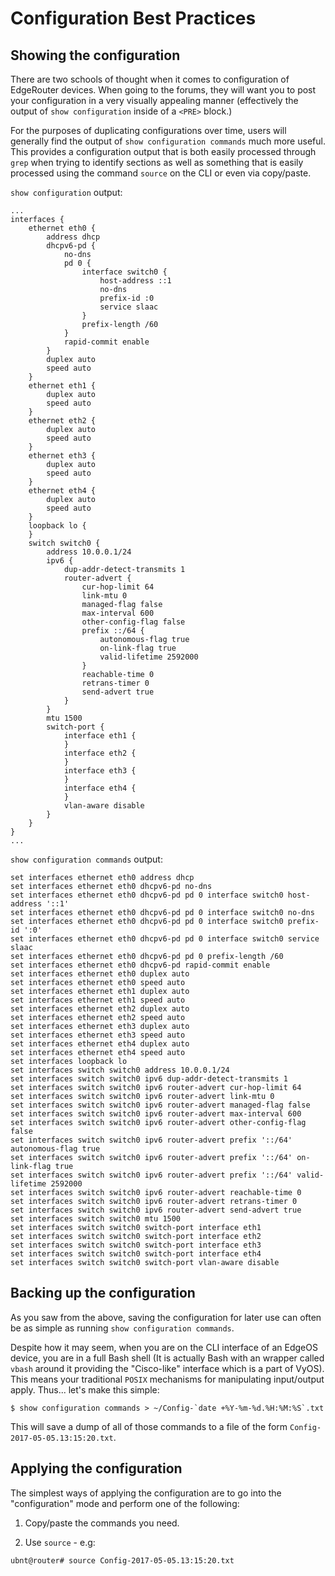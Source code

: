 # Configuration Best Practices

## Showing the configuration
There are two schools of thought when it comes to configuration of EdgeRouter
devices.  When going to the forums, they will want you to post your
configuration in a very visually appealing manner (effectively the output of
`show configuration` inside of a `<PRE>` block.)

For the purposes of duplicating configurations over time, users will generally
find the output of `show configuration commands` much more useful.  This
provides a configuration output that is both easily processed through `grep`
when trying to identify sections as well as something that is easily processed
using the command `source` on the CLI or even via copy/paste.


`show configuration` output:

```
...
interfaces {
    ethernet eth0 {
        address dhcp
        dhcpv6-pd {
            no-dns
            pd 0 {
                interface switch0 {
                    host-address ::1
                    no-dns
                    prefix-id :0
                    service slaac
                }
                prefix-length /60
            }
            rapid-commit enable
        }
        duplex auto
        speed auto
    }
    ethernet eth1 {
        duplex auto
        speed auto
    }
    ethernet eth2 {
        duplex auto
        speed auto
    }
    ethernet eth3 {
        duplex auto
        speed auto
    }
    ethernet eth4 {
        duplex auto
        speed auto
    }
    loopback lo {
    }
    switch switch0 {
        address 10.0.0.1/24
        ipv6 {
            dup-addr-detect-transmits 1
            router-advert {
                cur-hop-limit 64
                link-mtu 0
                managed-flag false
                max-interval 600
                other-config-flag false
                prefix ::/64 {
                    autonomous-flag true
                    on-link-flag true
                    valid-lifetime 2592000
                }
                reachable-time 0
                retrans-timer 0
                send-advert true
            }
        }
        mtu 1500
        switch-port {
            interface eth1 {
            }
            interface eth2 {
            }
            interface eth3 {
            }
            interface eth4 {
            }
            vlan-aware disable
        }
    }
}
...
```

`show configuration commands` output:

```
set interfaces ethernet eth0 address dhcp
set interfaces ethernet eth0 dhcpv6-pd no-dns
set interfaces ethernet eth0 dhcpv6-pd pd 0 interface switch0 host-address '::1'
set interfaces ethernet eth0 dhcpv6-pd pd 0 interface switch0 no-dns
set interfaces ethernet eth0 dhcpv6-pd pd 0 interface switch0 prefix-id ':0'
set interfaces ethernet eth0 dhcpv6-pd pd 0 interface switch0 service slaac
set interfaces ethernet eth0 dhcpv6-pd pd 0 prefix-length /60
set interfaces ethernet eth0 dhcpv6-pd rapid-commit enable
set interfaces ethernet eth0 duplex auto
set interfaces ethernet eth0 speed auto
set interfaces ethernet eth1 duplex auto
set interfaces ethernet eth1 speed auto
set interfaces ethernet eth2 duplex auto
set interfaces ethernet eth2 speed auto
set interfaces ethernet eth3 duplex auto
set interfaces ethernet eth3 speed auto
set interfaces ethernet eth4 duplex auto
set interfaces ethernet eth4 speed auto
set interfaces loopback lo
set interfaces switch switch0 address 10.0.0.1/24
set interfaces switch switch0 ipv6 dup-addr-detect-transmits 1
set interfaces switch switch0 ipv6 router-advert cur-hop-limit 64
set interfaces switch switch0 ipv6 router-advert link-mtu 0
set interfaces switch switch0 ipv6 router-advert managed-flag false
set interfaces switch switch0 ipv6 router-advert max-interval 600
set interfaces switch switch0 ipv6 router-advert other-config-flag false
set interfaces switch switch0 ipv6 router-advert prefix '::/64' autonomous-flag true
set interfaces switch switch0 ipv6 router-advert prefix '::/64' on-link-flag true
set interfaces switch switch0 ipv6 router-advert prefix '::/64' valid-lifetime 2592000
set interfaces switch switch0 ipv6 router-advert reachable-time 0
set interfaces switch switch0 ipv6 router-advert retrans-timer 0
set interfaces switch switch0 ipv6 router-advert send-advert true
set interfaces switch switch0 mtu 1500
set interfaces switch switch0 switch-port interface eth1
set interfaces switch switch0 switch-port interface eth2
set interfaces switch switch0 switch-port interface eth3
set interfaces switch switch0 switch-port interface eth4
set interfaces switch switch0 switch-port vlan-aware disable
```

## Backing up the configuration

As you saw from the above, saving the configuration for later use can often be
as simple as running `show configuration commands`.  

Despite how it may seem, when you are on the CLI interface of an EdgeOS device,
you are in a full Bash shell (It is actually Bash with an wrapper called `vbash`
around it providing the "Cisco-like" interface which is a part of VyOS).  This
means your traditional `POSIX` mechanisms for manipulating input/output apply.
Thus... let's make this simple:

```
$ show configuration commands > ~/Config-`date +%Y-%m-%d.%H:%M:%S`.txt
```

This will save a dump of all of those commands to a file of the form
`Config-2017-05-05.13:15:20.txt`.  

## Applying the configuration

The simplest ways of applying the configuration are to go into the
"configuration" mode and perform one of the following:

  1. Copy/paste the commands you need.

  2. Use `source` - e.g:

```
ubnt@router# source Config-2017-05-05.13:15:20.txt
```

<!-- vim: ts=2 sw=2 expandtab tw=80 :
-->
